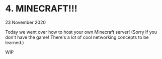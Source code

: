 # 4. MINECRAFT!!!

23 November 2020

Today we went over how to host your own Minecraft server! \(Sorry if you don't have the game! There's a lot of cool networking concepts to be learned.\)

WIP

